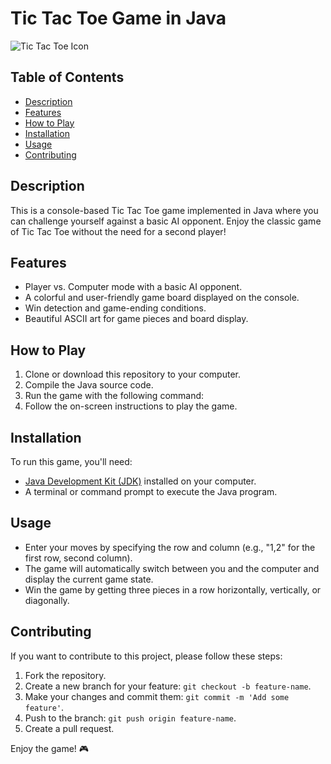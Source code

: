 # Tic Tac Toe Game in Java

![Tic Tac Toe Icon](icon.png)

## Table of Contents

- [Description](#description)
- [Features](#features)
- [How to Play](#how-to-play)
- [Installation](#installation)
- [Usage](#usage)
- [Contributing](#contributing)

## Description

This is a console-based Tic Tac Toe game implemented in Java where you can challenge yourself against a basic AI opponent.
Enjoy the classic game of Tic Tac Toe without the need for a second player!

## Features

- Player vs. Computer mode with a basic AI opponent.
- A colorful and user-friendly game board displayed on the console.
- Win detection and game-ending conditions.
- Beautiful ASCII art for game pieces and board display.

## How to Play

1. Clone or download this repository to your computer.
2. Compile the Java source code.
3. Run the game with the following command:
4. Follow the on-screen instructions to play the game.

## Installation

To run this game, you'll need:

- [Java Development Kit (JDK)](https://www.oracle.com/java/technologies/javase-downloads.html) installed on your computer.
- A terminal or command prompt to execute the Java program.

## Usage

- Enter your moves by specifying the row and column (e.g., "1,2" for the first row, second column).
- The game will automatically switch between you and the computer and display the current game state.
- Win the game by getting three pieces in a row horizontally, vertically, or diagonally.

## Contributing

If you want to contribute to this project, please follow these steps:

1. Fork the repository.
2. Create a new branch for your feature: `git checkout -b feature-name`.
3. Make your changes and commit them: `git commit -m 'Add some feature'`.
4. Push to the branch: `git push origin feature-name`.
5. Create a pull request.

Enjoy the game! 🎮

